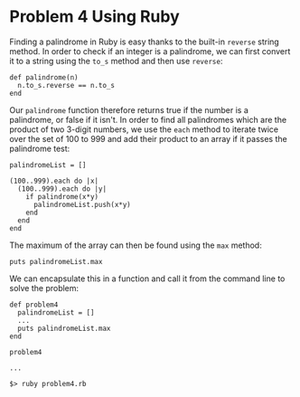 # Problem 4 Using Ruby 

Finding a palindrome in Ruby is easy thanks to the built-in `reverse` string method. In order to check if an integer is a palindrome, we can first convert it to a string using the `to_s` method and then use `reverse`: 

    def palindrome(n)
      n.to_s.reverse == n.to_s
    end 
    
Our `palindrome` function therefore returns true if the number is a palindrome, or false if it isn't. In order to find all palindromes which are the product of two 3-digit numbers, we use the `each` method to iterate twice over the set of 100 to 999 and add their product to an array if it passes the palindrome test: 

    palindromeList = []
   
    (100..999).each do |x|
      (100..999).each do |y|
        if palindrome(x*y)
          palindromeList.push(x*y)
        end
      end
    end
   
The maximum of the array can then be found using the `max` method: 

    puts palindromeList.max 
    
We can encapsulate this in a function and call it from the command line to solve the problem: 

    def problem4
      palindromeList = []
      ...
      puts palindromeList.max 
    end 
    
    problem4 
    
    ...
    
    $> ruby problem4.rb 
    
